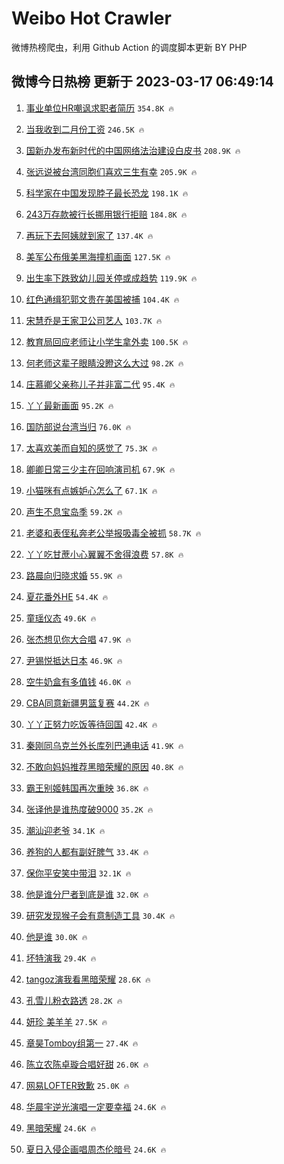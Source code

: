 # Weibo Hot Crawler 



微博热榜爬虫，利用 Github Action 的调度脚本更新 BY PHP 


## 微博今日热榜 更新于 2023-03-17 06:49:14 
1. [事业单位HR嘲讽求职者简历](https://s.weibo.com/weibo?q=%23%E4%BA%8B%E4%B8%9A%E5%8D%95%E4%BD%8DHR%E5%98%B2%E8%AE%BD%E6%B1%82%E8%81%8C%E8%80%85%E7%AE%80%E5%8E%86%23&t=31&band_rank=1&Refer=top) `354.8K 🔥` 

1. [当我收到二月份工资](https://s.weibo.com/weibo?q=%23%E5%BD%93%E6%88%91%E6%94%B6%E5%88%B0%E4%BA%8C%E6%9C%88%E4%BB%BD%E5%B7%A5%E8%B5%84%23&t=31&band_rank=2&Refer=top) `246.5K 🔥` 

1. [国新办发布新时代的中国网络法治建设白皮书](https://s.weibo.com/weibo?q=%23%E5%9B%BD%E6%96%B0%E5%8A%9E%E5%8F%91%E5%B8%83%E6%96%B0%E6%97%B6%E4%BB%A3%E7%9A%84%E4%B8%AD%E5%9B%BD%E7%BD%91%E7%BB%9C%E6%B3%95%E6%B2%BB%E5%BB%BA%E8%AE%BE%E7%99%BD%E7%9A%AE%E4%B9%A6%23&t=31&band_rank=3&Refer=top) `208.9K 🔥` 

1. [张远说被台湾同胞们喜欢三生有幸](https://s.weibo.com/weibo?q=%23%E5%BC%A0%E8%BF%9C%E8%AF%B4%E8%A2%AB%E5%8F%B0%E6%B9%BE%E5%90%8C%E8%83%9E%E4%BB%AC%E5%96%9C%E6%AC%A2%E4%B8%89%E7%94%9F%E6%9C%89%E5%B9%B8%23&t=31&band_rank=4&Refer=top) `205.9K 🔥` 

1. [科学家在中国发现脖子最长恐龙](https://s.weibo.com/weibo?q=%23%E7%A7%91%E5%AD%A6%E5%AE%B6%E5%9C%A8%E4%B8%AD%E5%9B%BD%E5%8F%91%E7%8E%B0%E8%84%96%E5%AD%90%E6%9C%80%E9%95%BF%E6%81%90%E9%BE%99%23&t=31&band_rank=5&Refer=top) `198.1K 🔥` 

1. [243万存款被行长挪用银行拒赔](https://s.weibo.com/weibo?q=%23243%E4%B8%87%E5%AD%98%E6%AC%BE%E8%A2%AB%E8%A1%8C%E9%95%BF%E6%8C%AA%E7%94%A8%E9%93%B6%E8%A1%8C%E6%8B%92%E8%B5%94%23&t=31&band_rank=6&Refer=top) `184.8K 🔥` 

1. [再玩下去阿姨就到家了](https://s.weibo.com/weibo?q=%23%E5%86%8D%E7%8E%A9%E4%B8%8B%E5%8E%BB%E9%98%BF%E5%A7%A8%E5%B0%B1%E5%88%B0%E5%AE%B6%E4%BA%86%23&t=31&band_rank=7&Refer=top) `137.4K 🔥` 

1. [美军公布俄美黑海撞机画面](https://s.weibo.com/weibo?q=%23%E7%BE%8E%E5%86%9B%E5%85%AC%E5%B8%83%E4%BF%84%E7%BE%8E%E9%BB%91%E6%B5%B7%E6%92%9E%E6%9C%BA%E7%94%BB%E9%9D%A2%23&t=31&band_rank=8&Refer=top) `127.5K 🔥` 

1. [出生率下跌致幼儿园关停或成趋势](https://s.weibo.com/weibo?q=%23%E5%87%BA%E7%94%9F%E7%8E%87%E4%B8%8B%E8%B7%8C%E8%87%B4%E5%B9%BC%E5%84%BF%E5%9B%AD%E5%85%B3%E5%81%9C%E6%88%96%E6%88%90%E8%B6%8B%E5%8A%BF%23&t=31&band_rank=9&Refer=top) `119.9K 🔥` 

1. [红色通缉犯郭文贵在美国被捕](https://s.weibo.com/weibo?q=%23%E7%BA%A2%E8%89%B2%E9%80%9A%E7%BC%89%E7%8A%AF%E9%83%AD%E6%96%87%E8%B4%B5%E5%9C%A8%E7%BE%8E%E5%9B%BD%E8%A2%AB%E6%8D%95%23&t=31&band_rank=10&Refer=top) `104.4K 🔥` 

1. [宋慧乔是王家卫公司艺人](https://s.weibo.com/weibo?q=%23%E5%AE%8B%E6%85%A7%E4%B9%94%E6%98%AF%E7%8E%8B%E5%AE%B6%E5%8D%AB%E5%85%AC%E5%8F%B8%E8%89%BA%E4%BA%BA%23&t=31&band_rank=11&Refer=top) `103.7K 🔥` 

1. [教育局回应老师让小学生拿外卖](https://s.weibo.com/weibo?q=%23%E6%95%99%E8%82%B2%E5%B1%80%E5%9B%9E%E5%BA%94%E8%80%81%E5%B8%88%E8%AE%A9%E5%B0%8F%E5%AD%A6%E7%94%9F%E6%8B%BF%E5%A4%96%E5%8D%96%23&t=31&band_rank=12&Refer=top) `100.5K 🔥` 

1. [何老师这辈子眼睛没瞪这么大过](https://s.weibo.com/weibo?q=%23%E4%BD%95%E8%80%81%E5%B8%88%E8%BF%99%E8%BE%88%E5%AD%90%E7%9C%BC%E7%9D%9B%E6%B2%A1%E7%9E%AA%E8%BF%99%E4%B9%88%E5%A4%A7%E8%BF%87%23&t=31&band_rank=13&Refer=top) `98.2K 🔥` 

1. [庄慕卿父亲称儿子并非富二代](https://s.weibo.com/weibo?q=%23%E5%BA%84%E6%85%95%E5%8D%BF%E7%88%B6%E4%BA%B2%E7%A7%B0%E5%84%BF%E5%AD%90%E5%B9%B6%E9%9D%9E%E5%AF%8C%E4%BA%8C%E4%BB%A3%23&t=31&band_rank=14&Refer=top) `95.4K 🔥` 

1. [丫丫最新画面](https://s.weibo.com/weibo?q=%23%E4%B8%AB%E4%B8%AB%E6%9C%80%E6%96%B0%E7%94%BB%E9%9D%A2%23&t=31&band_rank=15&Refer=top) `95.2K 🔥` 

1. [国防部说台湾当归](https://s.weibo.com/weibo?q=%23%E5%9B%BD%E9%98%B2%E9%83%A8%E8%AF%B4%E5%8F%B0%E6%B9%BE%E5%BD%93%E5%BD%92%23&t=31&band_rank=16&Refer=top) `76.0K 🔥` 

1. [太喜欢美而自知的感觉了](https://s.weibo.com/weibo?q=%23%E5%A4%AA%E5%96%9C%E6%AC%A2%E7%BE%8E%E8%80%8C%E8%87%AA%E7%9F%A5%E7%9A%84%E6%84%9F%E8%A7%89%E4%BA%86%23&t=31&band_rank=17&Refer=top) `75.3K 🔥` 

1. [卿卿日常三少主在回响演司机](https://s.weibo.com/weibo?q=%23%E5%8D%BF%E5%8D%BF%E6%97%A5%E5%B8%B8%E4%B8%89%E5%B0%91%E4%B8%BB%E5%9C%A8%E5%9B%9E%E5%93%8D%E6%BC%94%E5%8F%B8%E6%9C%BA%23&t=31&band_rank=18&Refer=top) `67.9K 🔥` 

1. [小猫咪有点嫉妒心怎么了](https://s.weibo.com/weibo?q=%23%E5%B0%8F%E7%8C%AB%E5%92%AA%E6%9C%89%E7%82%B9%E5%AB%89%E5%A6%92%E5%BF%83%E6%80%8E%E4%B9%88%E4%BA%86%23&t=31&band_rank=19&Refer=top) `67.1K 🔥` 

1. [声生不息宝岛季](https://s.weibo.com/weibo?q=%E5%A3%B0%E7%94%9F%E4%B8%8D%E6%81%AF%E5%AE%9D%E5%B2%9B%E5%AD%A3&t=31&band_rank=20&Refer=top) `59.2K 🔥` 

1. [老婆和表侄私奔老公举报吸毒全被抓](https://s.weibo.com/weibo?q=%23%E8%80%81%E5%A9%86%E5%92%8C%E8%A1%A8%E4%BE%84%E7%A7%81%E5%A5%94%E8%80%81%E5%85%AC%E4%B8%BE%E6%8A%A5%E5%90%B8%E6%AF%92%E5%85%A8%E8%A2%AB%E6%8A%93%23&t=31&band_rank=21&Refer=top) `58.7K 🔥` 

1. [丫丫吃甘蔗小心翼翼不舍得浪费](https://s.weibo.com/weibo?q=%23%E4%B8%AB%E4%B8%AB%E5%90%83%E7%94%98%E8%94%97%E5%B0%8F%E5%BF%83%E7%BF%BC%E7%BF%BC%E4%B8%8D%E8%88%8D%E5%BE%97%E6%B5%AA%E8%B4%B9%23&t=31&band_rank=22&Refer=top) `57.8K 🔥` 

1. [路晨向归晓求婚](https://s.weibo.com/weibo?q=%23%E8%B7%AF%E6%99%A8%E5%90%91%E5%BD%92%E6%99%93%E6%B1%82%E5%A9%9A%23&t=31&band_rank=23&Refer=top) `55.9K 🔥` 

1. [夏花番外HE](https://s.weibo.com/weibo?q=%23%E5%A4%8F%E8%8A%B1%E7%95%AA%E5%A4%96HE%23&t=31&band_rank=24&Refer=top) `54.4K 🔥` 

1. [童瑶仪态](https://s.weibo.com/weibo?q=%23%E7%AB%A5%E7%91%B6%E4%BB%AA%E6%80%81%23&t=31&band_rank=25&Refer=top) `49.6K 🔥` 

1. [张杰想见你大合唱](https://s.weibo.com/weibo?q=%E5%BC%A0%E6%9D%B0%E6%83%B3%E8%A7%81%E4%BD%A0%E5%A4%A7%E5%90%88%E5%94%B1&t=31&band_rank=26&Refer=top) `47.9K 🔥` 

1. [尹锡悦抵达日本](https://s.weibo.com/weibo?q=%23%E5%B0%B9%E9%94%A1%E6%82%A6%E6%8A%B5%E8%BE%BE%E6%97%A5%E6%9C%AC%23&t=31&band_rank=27&Refer=top) `46.9K 🔥` 

1. [空牛奶盒有多值钱](https://s.weibo.com/weibo?q=%23%E7%A9%BA%E7%89%9B%E5%A5%B6%E7%9B%92%E6%9C%89%E5%A4%9A%E5%80%BC%E9%92%B1%23&t=31&band_rank=28&Refer=top) `46.0K 🔥` 

1. [CBA同意新疆男篮复赛](https://s.weibo.com/weibo?q=%23CBA%E5%90%8C%E6%84%8F%E6%96%B0%E7%96%86%E7%94%B7%E7%AF%AE%E5%A4%8D%E8%B5%9B%23&t=31&band_rank=29&Refer=top) `44.2K 🔥` 

1. [丫丫正努力吃饭等待回国](https://s.weibo.com/weibo?q=%23%E4%B8%AB%E4%B8%AB%E6%AD%A3%E5%8A%AA%E5%8A%9B%E5%90%83%E9%A5%AD%E7%AD%89%E5%BE%85%E5%9B%9E%E5%9B%BD%23&t=31&band_rank=30&Refer=top) `42.4K 🔥` 

1. [秦刚同乌克兰外长库列巴通电话](https://s.weibo.com/weibo?q=%23%E7%A7%A6%E5%88%9A%E5%90%8C%E4%B9%8C%E5%85%8B%E5%85%B0%E5%A4%96%E9%95%BF%E5%BA%93%E5%88%97%E5%B7%B4%E9%80%9A%E7%94%B5%E8%AF%9D%23&t=31&band_rank=31&Refer=top) `41.9K 🔥` 

1. [不敢向妈妈推荐黑暗荣耀的原因](https://s.weibo.com/weibo?q=%23%E4%B8%8D%E6%95%A2%E5%90%91%E5%A6%88%E5%A6%88%E6%8E%A8%E8%8D%90%E9%BB%91%E6%9A%97%E8%8D%A3%E8%80%80%E7%9A%84%E5%8E%9F%E5%9B%A0%23&t=31&band_rank=32&Refer=top) `40.8K 🔥` 

1. [霸王别姬韩国再次重映](https://s.weibo.com/weibo?q=%23%E9%9C%B8%E7%8E%8B%E5%88%AB%E5%A7%AC%E9%9F%A9%E5%9B%BD%E5%86%8D%E6%AC%A1%E9%87%8D%E6%98%A0%23&t=31&band_rank=33&Refer=top) `36.8K 🔥` 

1. [张译他是谁热度破9000](https://s.weibo.com/weibo?q=%23%E5%BC%A0%E8%AF%91%E4%BB%96%E6%98%AF%E8%B0%81%E7%83%AD%E5%BA%A6%E7%A0%B49000%23&t=31&band_rank=34&Refer=top) `35.2K 🔥` 

1. [潮汕迎老爷](https://s.weibo.com/weibo?q=%E6%BD%AE%E6%B1%95%E8%BF%8E%E8%80%81%E7%88%B7&t=31&band_rank=35&Refer=top) `34.1K 🔥` 

1. [养狗的人都有副好脾气](https://s.weibo.com/weibo?q=%23%E5%85%BB%E7%8B%97%E7%9A%84%E4%BA%BA%E9%83%BD%E6%9C%89%E5%89%AF%E5%A5%BD%E8%84%BE%E6%B0%94%23&t=31&band_rank=36&Refer=top) `33.4K 🔥` 

1. [保你平安笑中带泪](https://s.weibo.com/weibo?q=%23%E4%BF%9D%E4%BD%A0%E5%B9%B3%E5%AE%89%E7%AC%91%E4%B8%AD%E5%B8%A6%E6%B3%AA%23&t=31&band_rank=37&Refer=top) `32.1K 🔥` 

1. [他是谁分尸者到底是谁](https://s.weibo.com/weibo?q=%23%E4%BB%96%E6%98%AF%E8%B0%81%E5%88%86%E5%B0%B8%E8%80%85%E5%88%B0%E5%BA%95%E6%98%AF%E8%B0%81%23&t=31&band_rank=38&Refer=top) `32.0K 🔥` 

1. [研究发现猴子会有意制造工具](https://s.weibo.com/weibo?q=%23%E7%A0%94%E7%A9%B6%E5%8F%91%E7%8E%B0%E7%8C%B4%E5%AD%90%E4%BC%9A%E6%9C%89%E6%84%8F%E5%88%B6%E9%80%A0%E5%B7%A5%E5%85%B7%23&t=31&band_rank=39&Refer=top) `30.4K 🔥` 

1. [他是谁](https://s.weibo.com/weibo?q=%E4%BB%96%E6%98%AF%E8%B0%81&t=31&band_rank=40&Refer=top) `30.0K 🔥` 

1. [坏特演我](https://s.weibo.com/weibo?q=%E5%9D%8F%E7%89%B9%E6%BC%94%E6%88%91&t=31&band_rank=41&Refer=top) `29.4K 🔥` 

1. [tangoz演我看黑暗荣耀](https://s.weibo.com/weibo?q=%23tangoz%E6%BC%94%E6%88%91%E7%9C%8B%E9%BB%91%E6%9A%97%E8%8D%A3%E8%80%80%23&t=31&band_rank=42&Refer=top) `28.6K 🔥` 

1. [孔雪儿粉衣路透](https://s.weibo.com/weibo?q=%23%E5%AD%94%E9%9B%AA%E5%84%BF%E7%B2%89%E8%A1%A3%E8%B7%AF%E9%80%8F%23&t=31&band_rank=43&Refer=top) `28.2K 🔥` 

1. [妍珍 美羊羊](https://s.weibo.com/weibo?q=%E5%A6%8D%E7%8F%8D%20%E7%BE%8E%E7%BE%8A%E7%BE%8A&t=31&band_rank=44&Refer=top) `27.5K 🔥` 

1. [章昊Tomboy组第一](https://s.weibo.com/weibo?q=%23%E7%AB%A0%E6%98%8ATomboy%E7%BB%84%E7%AC%AC%E4%B8%80%23&t=31&band_rank=45&Refer=top) `27.4K 🔥` 

1. [陈立农陈卓璇合唱好甜](https://s.weibo.com/weibo?q=%23%E9%99%88%E7%AB%8B%E5%86%9C%E9%99%88%E5%8D%93%E7%92%87%E5%90%88%E5%94%B1%E5%A5%BD%E7%94%9C%23&t=31&band_rank=46&Refer=top) `26.0K 🔥` 

1. [网易LOFTER致歉](https://s.weibo.com/weibo?q=%23%E7%BD%91%E6%98%93LOFTER%E8%87%B4%E6%AD%89%23&t=31&band_rank=47&Refer=top) `25.0K 🔥` 

1. [华晨宇逆光演唱一定要幸福](https://s.weibo.com/weibo?q=%23%E5%8D%8E%E6%99%A8%E5%AE%87%E9%80%86%E5%85%89%E6%BC%94%E5%94%B1%E4%B8%80%E5%AE%9A%E8%A6%81%E5%B9%B8%E7%A6%8F%23&t=31&band_rank=48&Refer=top) `24.6K 🔥` 

1. [黑暗荣耀](https://s.weibo.com/weibo?q=%23%E9%BB%91%E6%9A%97%E8%8D%A3%E8%80%80%23&t=31&band_rank=49&Refer=top) `24.6K 🔥` 

1. [夏日入侵企画唱周杰伦暗号](https://s.weibo.com/weibo?q=%23%E5%A4%8F%E6%97%A5%E5%85%A5%E4%BE%B5%E4%BC%81%E7%94%BB%E5%94%B1%E5%91%A8%E6%9D%B0%E4%BC%A6%E6%9A%97%E5%8F%B7%23&t=31&band_rank=50&Refer=top) `24.6K 🔥` 

